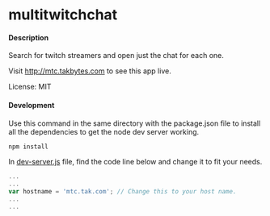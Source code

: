 multitwitchchat
=========

#### Description
Search for twitch streamers and open just the chat for each one.

Visit http://mtc.takbytes.com to see this app live.

License: MIT

#### Development

Use this command in the same directory with the package.json file to install all the dependencies to get the node dev server working.

```bash
npm install
```

In [dev-server.js](https://github.com/tadachi/multitwitchchat/blob/master/dev-server.js) file, find the code line below and change it to fit your needs.

```javascript
...
...
var hostname = 'mtc.tak.com'; // Change this to your host name.
...
...
```
